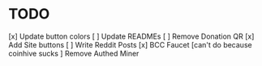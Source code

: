 # TODO
[x] Update button colors
[ ] Update READMEs
[ ] Remove Donation QR
[x] Add Site buttons
[ ] Write Reddit Posts
[x] BCC Faucet
[can't do because coinhive sucks ] Remove Authed Miner
